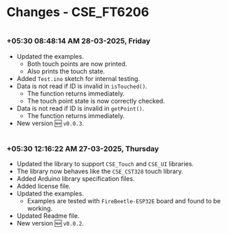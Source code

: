 
# Changes - CSE_FT6206


#
### **+05:30 08:48:14 AM 28-03-2025, Friday**

  - Updated the examples.
    - Both touch points are now printed.
    - Also prints the touch state.
  - Added `Test.ino` sketch for internal testing.
  - Data is not read if ID is invalid in `isTouched()`.
    - The function returns immediately.
    - The touch point state is now correctly checked.
  - Data is not read if ID is invalid in `getPoint()`.
    - The function returns immediately.
  - New version 🆕 `v0.0.3`.

#
### **+05:30 12:16:22 AM 27-03-2025, Thursday**

  - Updated the library to support `CSE_Touch` and `CSE_UI` libraries.
  - The library now behaves like the `CSE_CST328` touch library.
  - Added Arduino library specification files.
  - Added license file.
  - Updated the examples.
    - Examples are tested with `FireBeetle-ESP32E` board and found to be working.
  - Updated Readme file.
  - New version 🆕 `v0.0.2`.
